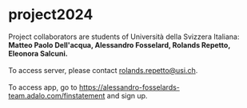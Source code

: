 # project2024

Project collaborators are students of Università della Svizzera Italiana: <b>Matteo Paolo Dell'acqua, Alessandro Fosselard, Rolands Repetto, Eleonora Salcuni.</b>
<br><br>
To access server, please contact rolands.repetto@usi.ch. <br> <br>
To access app, go to https://alessandro-fosselards-team.adalo.com/finstatement and sign up.
